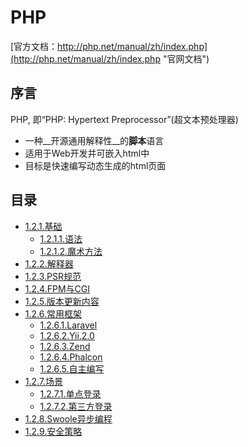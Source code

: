 # PHP
[官方文档：http://php.net/manual/zh/index.php](http://php.net/manual/zh/index.php "官网文档")

## 序言
PHP, 即“PHP: Hypertext Preprocessor”(超文本预处理器) <br>
  + 一种__开源通用解释性__的**脚本**语言 <br>
  + 适用于Web开发并可嵌入html中 <br>
  + 目标是快速编写动态生成的html页面 <br>


## 目录
* [1.2.1.基础](basis/README.md)
  * [1.2.1.1.语法](basis/syntax.md)
  * [1.2.1.2.魔术方法](basis/magic.md)
* [1.2.2.解释器](interpreter.md)
* [1.2.3.PSR规范](psr.md)
* [1.2.4.FPM与CGI](fpm-cgi.md)
* [1.2.5.版本更新内容](version.md)
* [1.2.6.常用框架](framework/README.md)
  * [1.2.6.1.Laravel](framework/laravel.md)
  * [1.2.6.2.Yii.2.0](framework/yii2.md)
  * [1.2.6.3.Zend](framework/zend.md)
  * [1.2.6.4.Phalcon](framework/phalcon.md)
  * [1.2.6.5.自主编写](framework/customer.md)
* [1.2.7.场景](case/README.md)
  * [1.2.7.1.单点登录](case/single-point-login.md)
  * [1.2.7.2.第三方登录](case/third-party-login.md)
* [1.2.8.Swoole异步编程](swoole/README.md)
* [1.2.9.安全策略](security-policy.md)